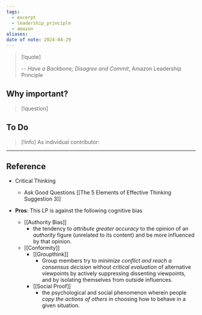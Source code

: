 ```yaml
---
tags:
  - excerpt
  - leadership_principle
  - amazon
aliases: 
date of note: 2024-04-29
---
```

> [!quote]
> 
>
>-- *Have a Backbone; Disagree and Commit*, Amazon Leadership Principle

## Why important?

>[!question]
>

## To Do

>[!info]
> As individual contributor: 
>



----
## Reference

- Critical Thinking
	- Ask Good Questions [[The 5 Elements of Effective Thinking Suggestion 3]]

- **Pros**: This LP is against the following cognitive bias
	- [[Authority Bias]]
		- the tendency to *attribute greater accuracy* to the opinion of an *authority* figure (unrelated to its content) and be more influenced by that opinion.
	- [[Conformity]]
		- [[Groupthink]]
			- Group members try to *minimize conflict and reach a consensus decision* without *critical evaluation* of alternative viewpoints by actively suppressing dissenting viewpoints, and by isolating themselves from outside influences.
		- [[Social Proof]]
			- the psychological and social phenomenon wherein people *copy the actions of others* in choosing how to behave in a given situation.